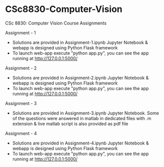 # CSc8830-Computer-Vision
CSc 8830: Computer Vision Course Assignments

Assignment - 1

  - Solutions are provided in Assignment-1.ipynb Jupyter Notebook & webapp is designed using Python Flask framework
  - To launch web-app execute "python app.py", you can see the app running at http://127.0.0.1:5000/

Assignment - 2

  - Solutions are provided in Assignment-2.ipynb Jupyter Notebook & webapp is designed using Python Flask framework
  - To launch web-app execute "python app.py", you can see the app running at http://127.0.0.1:5000/

Assignment - 3

  - Solutions are provided in Assignment-3.ipynb Jupyter Notebook. Some of the questions were answered in matlab in dedicated files with .m extension & live matlab script is also provided as pdf file

Assignment - 4

  - Solutions are provided in Assignment-4.ipynb Jupyter Notebook & webapp is designed using Python Flask framework
  - To launch web-app execute "python app.py", you can see the app running at http://127.0.0.1:5000/
